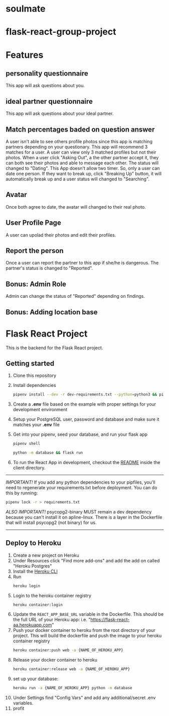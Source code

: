 # soulmate
# flask-react-group-project


# Features
## personality questionnaire
This app will ask questions about you. 

## ideal partner questionnaire
This app will ask questions about your ideal partner.

## Match percentages baded on question answer
A user isn't able to see others profile photos since this app is matching partners depending on your questionary. 
This app will recommend 3 matches for a user. 
A user can view only 3 matched profiles but not their photos.
When a user click "Asking Out", a the other partner accept it, they can both see their photos and able to message each other. 
The status will changed to "Dating".
This App doesn't allow two timer. So, only a user can date one person. 
If they want to break up, click "Breaking Up" button, it will automatically break up and a user status will changed to "Searching".

## Avatar
Once both agree to date, the avatar will changed to their real photo. 

## User Profile Page
A user can upolad their photos and edit their profiles. 

## Report the person
Once a user can report the partner to this app if she/he is dangerous. The partner's status is changed to "Reported".




## Bonus: Admin Role 
Admin can change the status of "Reported" depending on findings. 
## Bonus: Adding location base


# Flask React Project

This is the backend for the Flask React project.

## Getting started

1. Clone this repository

2. Install dependencies
   ```bash
   pipenv install --dev -r dev-requirements.txt --python=python3 && pipenv install -r requirements.txt
   ```

3. Create a **.env** file based on the example with proper settings for your
   development environment
4. Setup your PostgreSQL user, password and database and make sure it matches your **.env** file

5. Get into your pipenv, seed your database, and run your flask app

   ```bash
   pipenv shell
   ```

   ```bash
   python -m database && flask run
   ```
6. To run the React App in development, checkout the [README](./client/README.md) inside the client directory.




***
*IMPORTANT!*
   If you add any python dependencies to your pipfiles, you'll need to regenerate your requirements.txt before deployment.
   You can do this by running:
   ```bash
   pipenv lock -r > requirements.txt
   ```

*ALSO IMPORTANT!*
   psycopg2-binary MUST remain a dev dependency because you can't install it on apline-linux.
   There is a layer in the Dockerfile that will install psycopg2 (not binary) for us.
***


## Deploy to Heroku

1. Create a new project on Heroku
2. Under Resources click "Find more add-ons" and add the add on called "Heroku Postgres"
3. Install the [Heroku CLI](https://devcenter.heroku.com/articles/heroku-command-line)
4. Run
   ```bash
   heroku login
   ```
5. Login to the heroku container registry
   ```bash
   heroku container:login
   ```
6. Update the `REACT_APP_BASE_URL` variable in the Dockerfile.
   This should be the full URL of your Heroku app: i.e. "https://flask-react-aa.herokuapp.com"
7. Push your docker container to heroku from the root directory of your project.
   This will build the dockerfile and push the image to your heroku container registry
   ```bash
   heroku container:push web -a {NAME_OF_HEROKU_APP}
   ```
8. Release your docker container to heroku
   ```bash
   heroku container:release web -a {NAME_OF_HEROKU_APP}
   ```
9. set up your database:
   ```bash
   heroku run -a {NAME_OF_HEROKU_APP} python -m database
   ```
10. Under Settings find "Config Vars" and add any additional/secret .env variables.
11. profit
